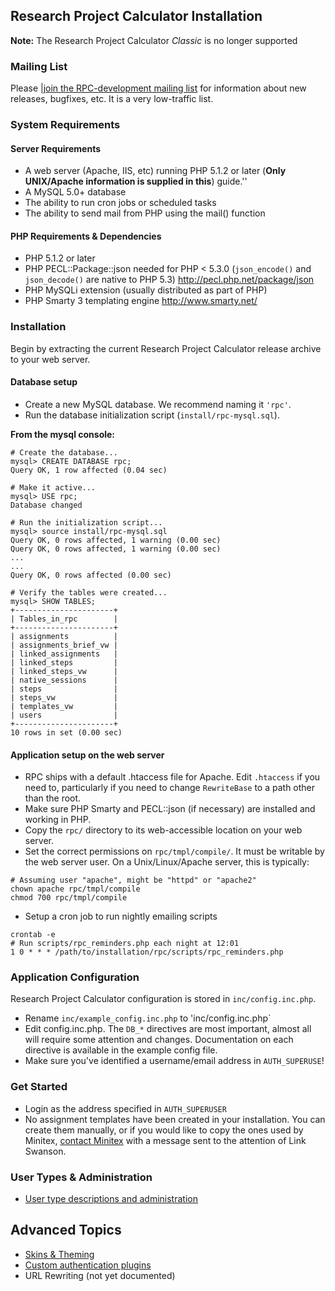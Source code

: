 ## Research Project Calculator Installation

**Note:** The Research Project Calculator _Classic_ is no longer supported

### Mailing List
Please [|join the RPC-development mailing list](http://lists.minitex.umn.edu/mailman/listinfo/rpc-development) for information about new releases, bugfixes, etc. It is a very low-traffic list.

### System Requirements
#### Server Requirements
 - A web server (Apache, IIS, etc) running PHP 5.1.2 or later  (**Only UNIX/Apache information is supplied in this**) guide.''
 - A MySQL 5.0+ database
 - The ability to run cron jobs or scheduled tasks
 - The ability to send mail from PHP using the mail() function

#### PHP Requirements & Dependencies
 - PHP 5.1.2 or later
 - PHP PECL::Package::json needed for PHP < 5.3.0 (`json_encode()` and `json_decode()` are native to PHP 5.3) http://pecl.php.net/package/json
 - PHP MySQLi extension (usually distributed as part of PHP)
 - PHP Smarty 3 templating engine http://www.smarty.net/

### Installation
Begin by extracting the current Research Project Calculator release archive to your web server.

#### Database setup
 - Create a new MySQL database. We recommend naming it `'rpc'`.
 - Run the database initialization script (`install/rpc-mysql.sql`).

**From the mysql console:**

```
# Create the database...
mysql> CREATE DATABASE rpc;
Query OK, 1 row affected (0.04 sec)

# Make it active...
mysql> USE rpc;
Database changed

# Run the initialization script...
mysql> source install/rpc-mysql.sql
Query OK, 0 rows affected, 1 warning (0.00 sec)
Query OK, 0 rows affected, 1 warning (0.00 sec)
...
...
Query OK, 0 rows affected (0.00 sec)

# Verify the tables were created...
mysql> SHOW TABLES;
+----------------------+
| Tables_in_rpc        |
+----------------------+
| assignments          |
| assignments_brief_vw |
| linked_assignments   |
| linked_steps         |
| linked_steps_vw      |
| native_sessions      |
| steps                |
| steps_vw             |
| templates_vw         |
| users                |
+----------------------+
10 rows in set (0.00 sec)
```
#### Application setup on the web server
 - RPC ships with a default .htaccess file for Apache.  Edit `.htaccess` if you need to, particularly if you need to change `RewriteBase` to a path other than the root.
 - Make sure PHP Smarty and PECL::json (if necessary) are installed and working in PHP.
 - Copy the `rpc/` directory to its web-accessible location on your web server.
 - Set the correct permissions on `rpc/tmpl/compile/`. It must be writable by the web server user. On a Unix/Linux/Apache server, this is typically:

```
# Assuming user "apache", might be "httpd" or "apache2"
chown apache rpc/tmpl/compile
chmod 700 rpc/tmpl/compile
```
 - Setup a cron job to run nightly emailing scripts

```
crontab -e
# Run scripts/rpc_reminders.php each night at 12:01
1 0 * * * /path/to/installation/rpc/scripts/rpc_reminders.php
```
### Application Configuration
Research Project Calculator configuration is stored in `inc/config.inc.php`.

 - Rename `inc/example_config.inc.php` to 'inc/config.inc.php`
 - Edit config.inc.php.  The `DB_*` directives are most important, almost all will require some attention and changes.  Documentation on each directive is available in the example config file.
 - Make sure you've identified a username/email address in `AUTH_SUPERUSE`!

### Get Started
 - Login as the address specified in `AUTH_SUPERUSER`
 - No assignment templates have been created in your installation. You can create them manually, or if you would like to copy the ones used by Minitex, [contact Minitex](https://www.minitex.umn.edu/Contact/) with a message sent to the attention of Link Swanson.

### User Types & Administration
 - [User type descriptions and administration](useradmin.md)

## Advanced Topics
 - [Skins & Theming](skins.md)
 - [Custom authentication plugins](authplugins.md)
 - URL Rewriting (not yet documented)
